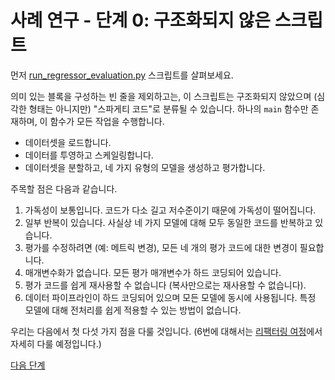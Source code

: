 # 사례 연구 - 단계 0: 구조화되지 않은 스크립트

먼저 [run_regressor_evaluation.py](run_regressor_evaluation.py) 스크립트를 살펴보세요.

의미 있는 블록을 구성하는 빈 줄을 제외하고는, 이 스크립트는 구조화되지 않았으며 (심각한 형태는 아니지만) "스파게티 코드"로 분류될 수 있습니다. 하나의 `main` 함수만 존재하며, 이 함수가 모든 작업을 수행합니다.

- 데이터셋을 로드합니다.
- 데이터를 투영하고 스케일링합니다.
- 데이터셋을 분할하고, 네 가지 유형의 모델을 생성하고 평가합니다.

주목할 점은 다음과 같습니다.

1. 가독성이 보통입니다. 코드가 다소 길고 저수준이기 때문에 가독성이 떨어집니다.
2. 일부 반복이 있습니다. 사실상 네 가지 모델에 대해 모두 동일한 코드를 반복하고 있습니다.
3. 평가를 수정하려면 (예: 메트릭 변경), 모든 네 개의 평가 코드에 대한 변경이 필요합니다.
4. 매개변수화가 없습니다. 모든 평가 매개변수가 하드 코딩되어 있습니다.
5. 평가 코드를 쉽게 재사용할 수 없습니다 (복사만으로는 재사용할 수 없습니다).
6. 데이터 파이프라인이 하드 코딩되어 있으며 모든 모델에 동시에 사용됩니다. 특정 모델에 대해 전처리를 쉽게 적용할 수 있는 방법이 없습니다.

우리는 다음에서 첫 다섯 가지 점을 다룰 것입니다.
(6번에 대해서는 [리팩터링 여정](../../refactoring-journey/README.md)에서 자세히 다룰 예정입니다.)

[다음 단계](../02b-case-study-1-function-extraction/README.md)